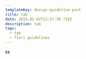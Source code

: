 ```yaml
---
templateKey: design-guideline-post
title: tab
date: 2019-02-02T12:57:59.718Z
description: tab
tags:
  - tab
  - fiori guidelines
---
```

kk
